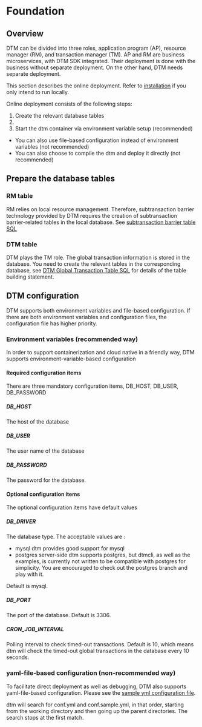 # Foundation

## Overview
DTM can be divided into three roles, application program (AP), resource manager (RM), and transaction manager (TM).
AP and RM are business microservices, with DTM SDK integrated.
Their deployment is done with the business without separate deployment.
On the other hand, DTM needs separate deployment.

This section describes the online deployment.
Refer to [installation](../guide/install) if you only intend to run locally.

Online deployment consists of the following steps: 

1. Create the relevant database tables
2. 
2. Start the dtm container via environment variable setup (recommended)
  - You can also use file-based configuration instead of environment variables (not recommended)
  - You can also choose to compile the dtm and deploy it directly (not recommended)

## Prepare the database tables

### RM table

RM relies on local resource management.
Therefore, subtransaction barrier technology provided by DTM requires the creation of subtransaction barrier-related tables in the local database. 
See [subtransaction barrier table SQL](https://github.com/yedf/dtm/tree/main/dtmcli/barrier.mysql.sql)

### DTM table

DTM plays the TM role.
The global transaction information is stored in the database.
You need to create the relevant tables in the corresponding database, see [DTM Global Transaction Table SQL](https://github.com/yedf/dtm/blob/main/dtmsvr/dtmsvr.mysql.sql) for details of the table building statement.

## DTM configuration

DTM supports both environment variables and file-based configuration.
If there are both environment variables and configuration files, the configuration file has higher priority.

### Environment variables (recommended way)

In order to support containerization and cloud native in a friendly way, DTM supports environment-variable-based configuration

#### Required configuration items

There are three mandatory configuration items, DB_HOST, DB_USER, DB_PASSWORD

##### DB_HOST

The host of the database

##### DB_USER

The user name of the database

##### DB_PASSWORD

The password for the database.

#### Optional configuration items

The optional configuration items have default values

##### DB_DRIVER

The database type. 
The acceptable values are :

- mysql dtm provides good support for mysql
- postgres server-side dtm supports postgres, but dtmcli, as well as the examples, is currently not written to be compatible with postgres for simplicity.
  You are encouraged to check out the postgres branch and play with it.

Default is mysql.

##### DB_PORT

The port of the database.
Default is 3306.

##### CRON_JOB_INTERVAL

Polling interval to check timed-out transactions.
Default is 10, which means dtm will check the timed-out global transactions in the database every 10 seconds.

### yaml-file-based configuration (non-recommended way)

To facilitate direct deployment as well as debugging, DTM also supports yaml-file-based configuration.
Please see the [sample yml configuration file](https://github.com/yedf/dtm/blob/main/conf.sample.yml).

dtm will search for conf.yml and conf.sample.yml, in that order, starting from the working directory and then going up the parent directories.
The search stops at the first match.
